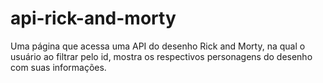 # api-rick-and-morty
 Uma página que acessa uma API do desenho Rick and Morty, na qual o usuário ao filtrar pelo id, mostra os respectivos personagens do desenho com suas informações.
